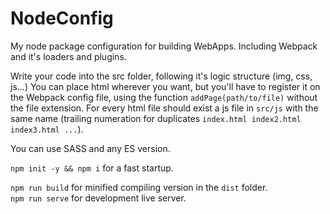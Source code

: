 # NodeConfig
My node package configuration for building WebApps. Including Webpack and it's loaders and plugins.

Write your code into the src folder, following it's logic structure (img, css, js...)
You can place html wherever you want, but you'll have to register it on the Webpack config file, using the function `addPage(path/to/file)` without the file extension. For every html file should exist a js file in `src/js` with the same name (trailing numeration for duplicates `index.html index2.html index3.html ...`).

You can use SASS and any ES version.

`npm init -y && npm i` for a fast startup.

`npm run build` for minified compiling version in the `dist` folder.</br>
`npm run serve` for development live server.
